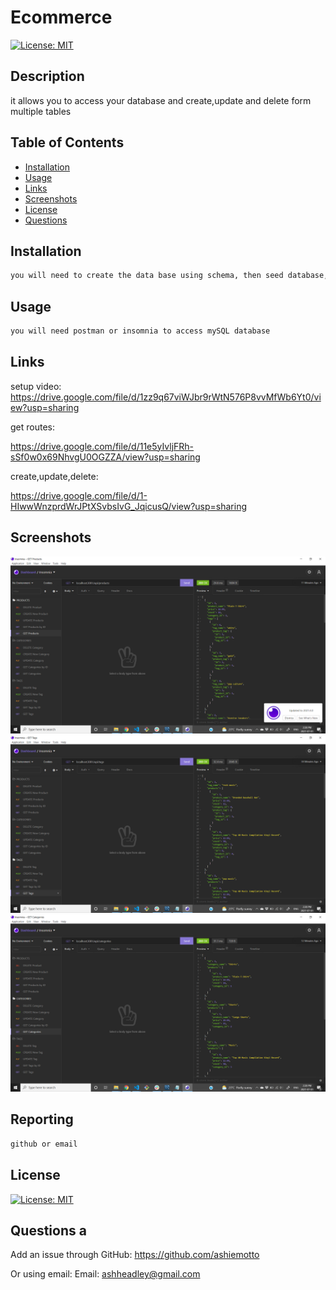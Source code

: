 # Ecommerce

  
[![License: MIT](https://img.shields.io/badge/License-MIT-blue.svg)](https://opensource.org/licenses/mit)
  
## Description
it allows you to access your database and create,update and delete form multiple tables
  
## Table of Contents
- [Installation](#installation)
- [Usage](#usage)
- [Links](#links)
- [Screenshots](#screenshots)
- [License](#license)
- [Questions](#questions)
  
## Installation
```md
you will need to create the data base using schema, then seed database, once done tun server
```
  
## Usage
```md
you will need postman or insomnia to access mySQL database
```
  
## Links
setup video:
https://drive.google.com/file/d/1zz9q67viWJbr9rWtN576P8vvMfWb6Yt0/view?usp=sharing

get routes:

https://drive.google.com/file/d/11e5yIvljFRh-sSf0w0x69NhvgU0OGZZA/view?usp=sharing

create,update,delete:

https://drive.google.com/file/d/1-HIwwWnzprdWrJPtXSvbsIvG_JqicusQ/view?usp=sharing

## Screenshots
![picture of website](./images/screenshot1.png)
![picture of website](./images/screenshot2.png)
![picture of website](./images/screenshot3.png)
  
## Reporting
```md
github or email
```
## License
[![License: MIT](https://img.shields.io/badge/License-MIT-blue.svg)](https://opensource.org/licenses/mit)
  
## Questions a
Add an issue through GitHub:
 https://github.com/ashiemotto
  
Or using email:
Email: ashheadley@gmail.com

